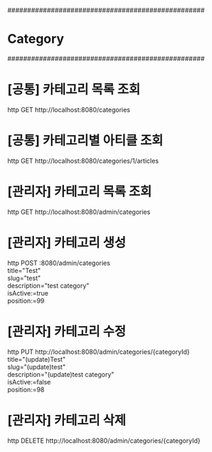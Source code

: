 ##################################################
# Category
##################################################
# [공통] 카테고리 목록 조회
http GET http://localhost:8080/categories 

# [공통] 카테고리별 아티클 조회
http GET http://localhost:8080/categories/1/articles

# [관리자] 카테고리 목록 조회
http GET http://localhost:8080/admin/categories 

# [관리자] 카테고리 생성
http POST :8080/admin/categories \
    title="Test" \
    slug="test" \
    description="test category" \
    isActive:=true \
    position:=99

# [관리자] 카테고리 수정
http PUT http://localhost:8080/admin/categories/{categoryId} \
    title="(update)Test" \
    slug="(update)test" \
    description="(update)test category" \
    isActive:=false \
    position:=98

# [관리자] 카테고리 삭제
http DELETE http://localhost:8080/admin/categories/{categoryId}
